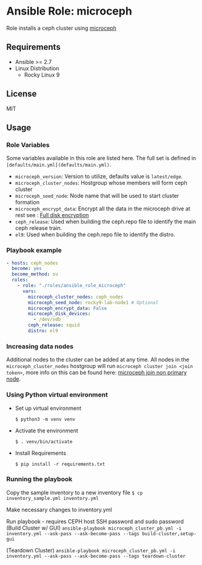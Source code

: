 # Ansible Role: microceph

Role installs a ceph cluster using [microceph](https://canonical-microceph.readthedocs-hosted.com/en/latest/)

## Requirements

* Ansible >= 2.7
* Linux Distribution
    * Rocky Linux 9
    <!-- * Debian Family
        * Ubuntu
            * Xenial (16.04)
            * Bionic (18.04)
            * Focal (20.04) (untested)
            * Jammy (22.04) (untested)
    * Arch Linux (untested) -->

## License

MIT

## Usage

### Role Variables

Some variables available in this role are listed here.  The full set is
defined in `[defaults/main.yml](defaults/main.yml)`.

* `microceph_version`: Version to utilize, defaults value is `latest/edge`.
* `microceph_cluster_nodes`: Hostgroup whose members will form ceph cluster
* `microceph_seed_node`: Node name that will be used to start cluster formation
* `microceph_encrypt_data`: Encrypt all the data in the microceph drive at rest see : [Full disk encryption](https://canonical-microceph.readthedocs-hosted.com/en/latest/explanation/fde-osd/) 
* `ceph_release`: Used when building the ceph.repo file to identify the main ceph release train.
* `el9`: Used when building the ceph.repo file to identify the distro.

### Playbook example

```yaml
- hosts: ceph_nodes
  become: yes
  become_method: su
  roles:
    - role: "./roles/ansible_role_microceph"
      vars:
        microceph_cluster_nodes: ceph_nodes
        microceph_seed_node: rocky9-lab-node1 # Optional
        microceph_encrypt_data: False
        microceph_disk_devices:
          - /dev/vdb
        ceph_release: squid
        distro: el9

```


### Increasing data nodes

Additional nodes to the cluster can be added at any time. All nodes in the `microceph_cluster_nodes` hostgroup 
will run `microceph cluster join <join token>`, more info on this can be found here: [microceph join non primary node](https://canonical-microceph.readthedocs-hosted.com/en/latest/tutorial/multi-node/#join-the-non-primary-nodes-to-the-cluster).


### Using Python virtual environment

* Set up virtual environment
    ```
    $ python3 -m venv venv
    ```
* Activate the environment
    ```
    $ . venv/bin/activate
    ```
* Install Requirements
    ```
    $ pip install -r requirements.txt
    ```

### Running the playbook

Copy the sample inventory to a new inventory file
    ```
    $ cp inventory_sample.yml inventory.yml
    ```

Make necessary changes to inventory.yml

Run playbook - requires CEPH host SSH password and sudo password
(Build Cluster w/ GUI)
    ```
    ansible-playbook microceph_cluster_pb.yml -i inventory.yml --ask-pass --ask-become-pass --tags build-cluster,setup-gui
    ```

(Teardown Cluster)
    ```
    ansible-playbook microceph_cluster_pb.yml -i inventory.yml --ask-pass --ask-become-pass --tags teardown-cluster
    ```